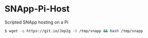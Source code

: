 # SNApp-Pi-Host
Scripted SNApp hosting on a Pi

```sh
$ wget -q https://git.io/Jep2g -O /tmp/snapp && bash /tmp/snapp
```
